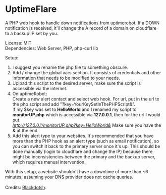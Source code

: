 # UptimeFlare
A PHP web hook to handle down notifications from uptimerobot. If a DOWN notification is received, it'll change the A record of a domain on cloudflare to a backup IP set by you.

License: MIT   
Dependencies: Web Server, PHP, php-curl lib   

Setup: <br>
1. I suggest you rename the php file to something obscure. <br>
2. Add / change the global vars section. It consists of credentials and other information that needs to be modified to your needs.  <br>
3. Upload this script to the desired server, make sure the script is accessible via the internet. <br>
4. On uptimeRobot: <br>
	Create a new alert contact and select web hook. For url, put in the url to the php script and add "?key=YourKeySetInThePHPScript&".  <br>
	If my $key was set to <b>HelloWorld</b> and I renamed my script to <b>monitorUP.php</b> which is accessible via <b>127.0.0.1</b>, then for the url I would put <br>
	<i>http://127.0.0.1/monitorUP.php?key=HelloWorld&</i> Make sure you have the <b>&</b> at the end.  <br>
5. Add this alert type to your websites. It's recommended that you have more than the PHP hook as an alert type (such as email notification), so you can switch it back to the primary server once it's up. This should be done manually (login to cloudflare and change the IP) because there might be inconsistencies between the primary and the backup server, which requires manual intervention.

With this setup, a website shouldn't have a downtime of more than ~6 minutes, assuming your DNS provider does not cache queries.
<br><br>
Credits: <a href="http://twitter.com/blackdotsh/">Blackdotsh</a>.
<br><br>

